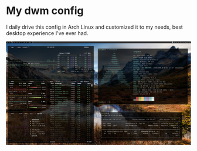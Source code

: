 # My dwm config
I daily drive this config in Arch Linux and customized it to my needs, best desktop experience I've ever had.

![](screenshot.png)
